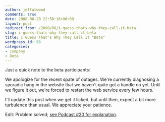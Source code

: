 ```yaml
---
author: jeffatwood
comments: true
date: 2008-08-28 22:50:16+00:00
layout: post
redirect_from: /2008/08/i-guess-thats-why-they-call-it-beta
slug: i-guess-thats-why-they-call-it-beta
title: I Guess That's Why They Call It "Beta"
wordpress_id: 93
categories:
- company
- Beta
---
```



Just a quick note to the beta participants:



We apologize for the recent spate of outages. We're currently diagnosing a sporadic hang in the website that we haven't quite got a handle on yet.  Until we figure it out, we're forced to restart the web service every few hours.



I'll update this post when we get it licked, but until then, expect a bit more turbulence than usual. We appreciate your patience.



Edit: Problem solved; [see Podcast #20 for explanation](http://blog.stackoverflow.com/2008/09/podcast-20/).

